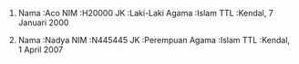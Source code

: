 1. Nama   :Aco
   NIM    :H20000
   JK     :Laki-Laki
   Agama  :Islam
   TTL    :Kendal, 7 Januari 2000

2. Nama  :Nadya
   NIM   :N445445
   JK    :Perempuan
   Agama :Islam
   TTL   :Kendal, 1 April 2007
